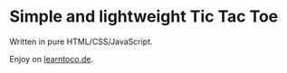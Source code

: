 # Simple and lightweight Tic Tac Toe

Written in pure HTML/CSS/JavaScript.

Enjoy on [learntoco.de](https://www.learntoco.de/html/tictactoe.html).
